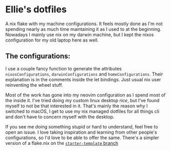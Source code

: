 # Ellie's dotfiles

A nix flake with my machine configurations. It feels mostly done as I'm not spending nearly as much time maintaining it as I used to at the beginning.
Nowadays I mainly use nix on my darwin machine, but I kept the nixos configuration for my old laptop here as well.

## The configurations:

I use a couple fancy function to generate the attributes `nixosConfigurations`, `darwinConfigurations` and `homeConfigurations`.
Their explanation is in the comments inside the let bindings. Just usual nix user reinventing the wheel stuff.

Most of the work has gone into my neovim configuration as I spend most of the inside it.
I've tried doing my custom linux desktop _rice_, but I've found myself to not be that interested in it.
That's mainly the reason why I switched to macOS, I get to use my nix managed dotfiles for all things cli and don't have to concern myself with the desktop.

If you see me doing something stupid or hard to understand, feel free to open an issue.
I love taking inspiration and learning from other people's configurations, so I'd love to be able to offer the same.
There's a simpler version of a flake.nix on the [`starter-template` branch](https://github.com/ehllie/dotfiles/tree/starter-template)
